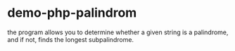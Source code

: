 # demo-php-palindrom
the program allows you to determine whether a given string is a palindrome, and if not, finds the longest subpalindrome.

